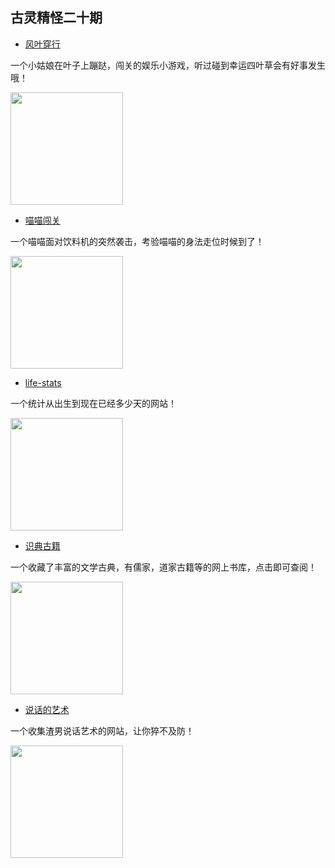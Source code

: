 古灵精怪二十期
---

- [风叶穿行](https://www.bilibili.com/blackboard/fe/activity-HQjQSdd3L8.html)

一个小姑娘在叶子上蹦跶，闯关的娱乐小游戏，听过碰到幸运四叶草会有好事发生哦！

<img width="180px" bor src="//cdn.jsdelivr.net/gh/13160692449/pics-storage/f20120230422.png">

- [喵喵闯关](https://meowmart.mailchimp.com/)

一个喵喵面对饮料机的突然袭击，考验喵喵的身法走位时候到了！

<img width="180px" bor src="//cdn.jsdelivr.net/gh/13160692449/pics-storage/f20220230422.png">

- [life-stats](https://neal.fun/life-stats/)

一个统计从出生到现在已经多少天的网站！

<img width="180px" bor src="//cdn.jsdelivr.net/gh/13160692449/pics-storage/f20320230422.png">

- [识典古籍](https://www.shidianguji.com/)

一个收藏了丰富的文学古典，有儒家，道家古籍等的网上书库，点击即可查阅！

<img width="180px" bor src="//cdn.jsdelivr.net/gh/13160692449/pics-storage/f20420230422.png">

- [说话的艺术](https://lovelive.tools/)

一个收集渣男说话艺术的网站，让你猝不及防！

<img width="180px" bor src="//cdn.jsdelivr.net/gh/13160692449/pics-storage/f20520230422.png">